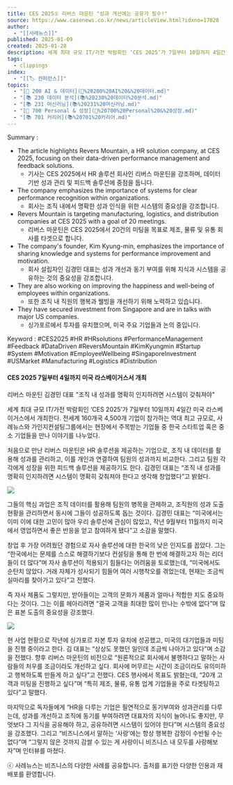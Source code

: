 ```yaml
---
title: CES 2025① 리버스 마운틴 "성과 개선에는 공유가 필수!"
source: https://www.casenews.co.kr/news/articleView.html?idxno=17028
author:
  - "[[사례뉴스]]"
published: 2025-01-09
created: 2025-01-28
description: 세계 최대 규모 IT/가전 박람회인 ‘CES 2025’가 7일부터 10일까지 4일간 미국 라스베이거스에서 개최한다. 전세계 160개국 4,500개 기업이 참가하는 역대 최고 규모로, 사례뉴스와 가인지컨설팅그룹에서는 현장에서 주목받는 기업들 중 한국 스타트업 혹은 중소 기업들을 만나 이야기를 나누었다.처음으로 만난 리버스 마운틴은 HR 솔루션을 제공하는 기업으로, 조직 내 데이터를 활용해 성과를 관리하고, 이를 개인과 연결하여 팀원의 성과까지 비교한다. 그리고 팀원 각각에게 성장을 위한 피드백 솔루션을 제공하기도 한다. 김경민 대표는
tags:
  - clippings
index:
  - "[[🏷️ 컨퍼런스]]"
topics:
  - "[📖 200 AI & 데이터](📖%20200%20AI%20&%20데이터.md)"
  - "[📚 230 데이터 분석](📚%20230%20데이터%20분석.md)"
  - "[📚 231 머신러닝](📚%20231%20머신러닝.md)"
  - "[📖 700 Personal & 성장](📖%20700%20Personal%20&%20성장.md)"
  - "[📚 701 커리어](📚%20701%20커리어.md)"
---
```

Summary : 
- The article highlights Revers Mountain, a HR solution company, at CES 2025, focusing on their data-driven performance management and feedback solutions.
    - 기사는 CES 2025에서 HR 솔루션 회사인 리버스 마운틴을 강조하며, 데이터 기반 성과 관리 및 피드백 솔루션에 중점을 둡니다.
- The company emphasizes the importance of systems for clear performance recognition within organizations.
    - 회사는 조직 내에서 명확한 성과 인식을 위한 시스템의 중요성을 강조합니다.
- Revers Mountain is targeting manufacturing, logistics, and distribution companies at CES 2025 with a goal of 20 meetings.
    - 리버스 마운틴은 CES 2025에서 20건의 미팅을 목표로 제조, 물류 및 유통 회사를 타겟으로 합니다.
- The company's founder, Kim Kyung-min, emphasizes the importance of sharing knowledge and systems for performance improvement and motivation.
    - 회사 설립자인 김경민 대표는 성과 개선과 동기 부여를 위해 지식과 시스템을 공유하는 것의 중요성을 강조합니다.
-  They are also working on improving the happiness and well-being of employees within organizations.
    - 또한 조직 내 직원의 행복과 웰빙을 개선하기 위해 노력하고 있습니다.
- They have secured investment from Singapore and are in talks with major US companies.
    - 싱가포르에서 투자를 유치했으며, 미국 주요 기업들과 논의 중입니다.

Keyword : 
#CES2025 #HR #HRsolutions #PerformanceManagement #Feedback #DataDriven #ReversMountain #KimKyungmin #Startup #System #Motivation #EmployeeWellbeing #SingaporeInvestment #USMarket #Manufacturing #Logistics #Distribution

#### CES 2025 7일부터 4일까지 미국 라스베이거스서 개최  
리버스 마운틴 김경민 대표 "조직 내 성과를 명확히 인지하려면 시스템이 갖춰져야"

세계 최대 규모 IT/가전 박람회인 ‘CES 2025’가 7일부터 10일까지 4일간 미국 라스베이거스에서 개최한다. 전세계 160개국 4,500개 기업이 참가하는 역대 최고 규모로, 사례뉴스와 가인지컨설팅그룹에서는 현장에서 주목받는 기업들 중 한국 스타트업 혹은 중소 기업들을 만나 이야기를 나누었다.

처음으로 만난 리버스 마운틴은 HR 솔루션을 제공하는 기업으로, 조직 내 데이터를 활용해 성과를 관리하고, 이를 개인과 연결하여 팀원의 성과까지 비교한다. 그리고 팀원 각각에게 성장을 위한 피드백 솔루션을 제공하기도 한다. 김경민 대표는 “조직 내 성과를 명확히 인지하려면 시스템이 명확히 갖춰져야 한다고 생각해 창업했다”고 밝혔다.

![](https://cdn.casenews.co.kr/news/photo/202501/17028_37348_3450.jpg)

그들의 핵심 과업은 조직 데이터를 활용해 팀원의 병목을 관제하고, 조직원의 성과 도출 현황을 관리하면서 동시에 그들이 성공하도록 돕는 것이다. 김경민 대표는 “미국에서는 이미 이에 대한 고민이 많아 우리 솔루션에 관심이 많았고, 작년 9월부터 11월까지 미국에서 영업하면서 좋은 반응을 얻고 참여하게 됐다”고 소감을 말했다.

창업 후 가장 어려웠던 경험으로 자사 솔루션에 대한 한국의 낮은 인지도를 꼽았다. 그는 “한국에서는 문제를 스스로 해결하기보다 컨설팅을 통해 한 번에 해결하고자 하는 리더들이 더 많다”며 자사 솔루션이 적용되기 힘들다는 어려움을 토로했는데, “미국에서도 순탄치 않았다. 거래 자체가 성사되기 힘들어 여러 시행착오를 겪었는데, 현재는 조금씩 실마리를 찾아가고 있다”고 전했다.

즉 자사 제품도 그렇지만, 받아들이는 고객의 문화가 제품과 얼마나 적합한 지도 중요하다는 것이다. 그는 이를 헤아리려면 “결국 고객을 최대한 많이 만나는 수밖에 없다”며 많은 표본 도출의 중요성을 강조했다.

![](https://cdn.casenews.co.kr/news/photo/202501/17028_37347_341.jpg)

현 사업 현황으로 작년에 싱가포르 자본 투자 유치에 성공했고, 미국의 대기업들과 미팅을 진행 중이라고 한다. 김 대표는 “상상도 못했던 일인데 조금씩 나아가고 있다”며 소감을 전했다. 향후 리버스 마운틴의 비전으로 “원론적으로 회사에서 불행하다고 말하는 사람들의 처우를 조금이라도 개선하고 싶다. 회사에 머무르는 시간이 조금이라도 유의미하고 행복하도록 만들게 하고 싶다”고 전했다. CES 행사에서 목표도 밝혔는데, “20개 고객과 미팅을 진행하고 싶다”며 “특히 제조, 물류, 유통 업계 기업들을 주로 타겟팅하고 있다”고 말했다.

마지막으로 독자들에게 “HR을 다루는 기업은 필연적으로 동기부여와 성과관리를 다루는데, 성과를 개선하고 조직에 동기를 부여하려면 대표자의 지식이 늘어나도 좋지만, 무엇보다 그 지식을 공유해야 하고, 공유하려면 시스템이 있어야 한다”며 시스템의 중요성을 강조했다. 그리고 “비즈니스에서 말하는 ‘사랑’에는 항상 행복한 감정이 수반될 수는 없다”며 “그렇지 않은 것까지 감쌀 수 있는 게 사랑이니 비즈니스 내 모두를 사랑해보자”며 인터뷰를 마쳤다.

ⓒ 사례뉴스는 비즈니스의 다양한 사례를 공유합니다. 출처를 표기한 다양한 인용과 재배포를 환영합니다.
```
